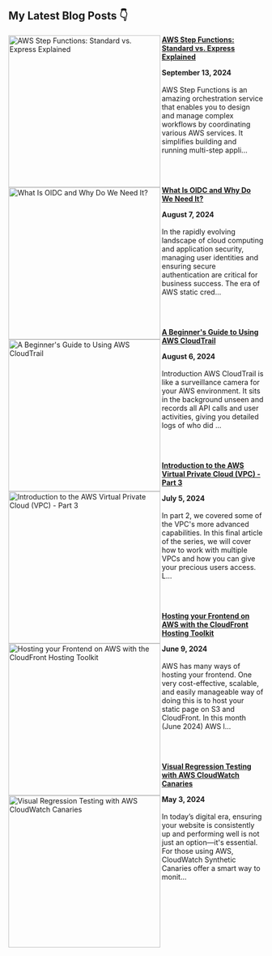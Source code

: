 ## My Latest Blog Posts 👇

<!-- HASHNODE_BLOG:START -->
<p align="left"><a href="https://blog.awsfundamentals.com/aws-step-functions-standard-vs-express-explained" title="AWS Step Functions: Standard vs. Express Explained"><img src="https://cdn.hashnode.com/res/hashnode/image/upload/v1726157929792/31e9354e-24eb-4842-9a18-4569b9ae95ef.png" alt="AWS Step Functions: Standard vs. Express Explained" width="300px" align="left" /></a><a href="https://blog.awsfundamentals.com/aws-step-functions-standard-vs-express-explained" title="AWS Step Functions: Standard vs. Express Explained"><strong>AWS Step Functions: Standard vs. Express Explained</strong></a><div><strong>September 13, 2024</strong></div><br/>AWS Step Functions is an amazing orchestration service that enables you to design and manage complex workflows by coordinating various AWS services. It simplifies building and running multi-step appli...</p><br/><br/>

<p align="left"><a href="https://blog.awsfundamentals.com/oidc-introduction" title="What Is OIDC and Why Do We Need It?"><img src="https://cdn.hashnode.com/res/hashnode/image/upload/v1723020938951/8ba946fa-ce9b-4ede-8bfd-68cc5225bf62.png" alt="What Is OIDC and Why Do We Need It?" width="300px" align="left" /></a><a href="https://blog.awsfundamentals.com/oidc-introduction" title="What Is OIDC and Why Do We Need It?"><strong>What Is OIDC and Why Do We Need It?</strong></a><div><strong>August 7, 2024</strong></div><br/>In the rapidly evolving landscape of cloud computing and application security, managing user identities and ensuring secure authentication are critical for business success. The era of AWS static cred...</p><br/><br/>

<p align="left"><a href="https://blog.awsfundamentals.com/aws-cloudtrail-introduction" title="A Beginner's Guide to Using AWS CloudTrail"><img src="https://cdn.hashnode.com/res/hashnode/image/upload/v1722926512676/9cd375eb-4961-44db-9a6c-734ca8444020.png" alt="A Beginner's Guide to Using AWS CloudTrail" width="300px" align="left" /></a><a href="https://blog.awsfundamentals.com/aws-cloudtrail-introduction" title="A Beginner's Guide to Using AWS CloudTrail"><strong>A Beginner's Guide to Using AWS CloudTrail</strong></a><div><strong>August 6, 2024</strong></div><br/>Introduction
AWS CloudTrail is like a surveillance camera for your AWS environment. It sits in the background unseen and records all API calls and user activities, giving you detailed logs of who did ...</p><br/><br/>

<p align="left"><a href="https://blog.awsfundamentals.com/amazon-vpc-introduction-part-3" title="Introduction to the AWS Virtual Private Cloud (VPC) - Part 3"><img src="https://cdn.hashnode.com/res/hashnode/image/upload/v1720161868773/fdfc39ea-4a40-4dd9-bd0a-22ade30f64d7.png" alt="Introduction to the AWS Virtual Private Cloud (VPC) - Part 3" width="300px" align="left" /></a><a href="https://blog.awsfundamentals.com/amazon-vpc-introduction-part-3" title="Introduction to the AWS Virtual Private Cloud (VPC) - Part 3"><strong>Introduction to the AWS Virtual Private Cloud (VPC) - Part 3</strong></a><div><strong>July 5, 2024</strong></div><br/>In part 2, we covered some of the VPC's more advanced capabilities. In this final article of the series, we will cover how to work with multiple VPCs and how you can give your precious users access.
L...</p><br/><br/>

<p align="left"><a href="https://blog.awsfundamentals.com/cloudfront-hosting-toolkit" title="Hosting your Frontend on AWS with the CloudFront Hosting Toolkit"><img src="https://cdn.hashnode.com/res/hashnode/image/upload/v1717917333426/a6f93bfb-f058-424c-abd0-aca94c2fce96.png" alt="Hosting your Frontend on AWS with the CloudFront Hosting Toolkit" width="300px" align="left" /></a><a href="https://blog.awsfundamentals.com/cloudfront-hosting-toolkit" title="Hosting your Frontend on AWS with the CloudFront Hosting Toolkit"><strong>Hosting your Frontend on AWS with the CloudFront Hosting Toolkit</strong></a><div><strong>June 9, 2024</strong></div><br/>AWS has many ways of hosting your frontend. One very cost-effective, scalable, and easily manageable way of doing this is to host your static page on S3 and CloudFront.
In this month (June 2024) AWS l...</p><br/><br/>

<p align="left"><a href="https://blog.awsfundamentals.com/visual-regression-testing-with-aws-cloudwatch-canaries" title="Visual Regression Testing with AWS CloudWatch Canaries"><img src="https://cdn.hashnode.com/res/hashnode/image/upload/v1714680232374/ec27e440-ee63-48af-a4bd-7717910d83d6.png" alt="Visual Regression Testing with AWS CloudWatch Canaries" width="300px" align="left" /></a><a href="https://blog.awsfundamentals.com/visual-regression-testing-with-aws-cloudwatch-canaries" title="Visual Regression Testing with AWS CloudWatch Canaries"><strong>Visual Regression Testing with AWS CloudWatch Canaries</strong></a><div><strong>May 3, 2024</strong></div><br/>In today’s digital era, ensuring your website is consistently up and performing well is not just an option—it's essential.
For those using AWS, CloudWatch Synthetic Canaries offer a smart way to monit...</p><br/><br/>


<!-- HASHNODE_BLOG:END -->
